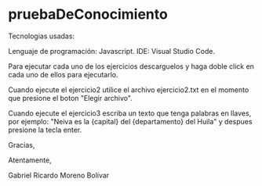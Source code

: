 # pruebaDeConocimiento

Tecnologias usadas:

Lenguaje de programación: Javascript.
IDE: Visual Studio Code.

Para ejecutar cada uno de los ejercicios descarguelos y haga doble click
en cada uno de ellos para ejecutarlo.

Cuando ejecute el ejercicio2 utilice el archivo ejercicio2.txt en el momento
que presione el boton "Elegir archivo".

Cuando ejecute el ejercicio3 escriba un texto que tenga palabras en llaves,
por ejemplo: "Neiva es la {capital} del {departamento} del Huila" y despues presione la tecla enter.

Gracias,

Atentamente,

Gabriel Ricardo Moreno Bolívar
 
